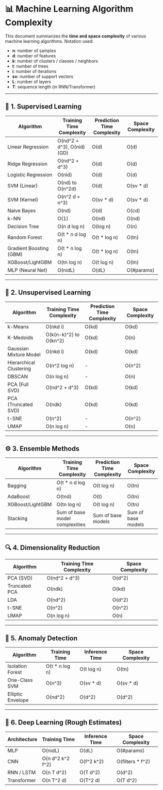 
# 📊 Machine Learning Algorithm Complexity

This document summarizes the **time and space complexity** of various machine learning algorithms. Notation used:
- **n**: number of samples
- **d**: number of features
- **k**: number of clusters / classes / neighbors
- **t**: number of trees
- **i**: number of iterations
- **sv**: number of support vectors
- **L**: number of layers
- **T**: sequence length (in RNN/Transformer)

---

## 🧠 1. Supervised Learning

| Algorithm                    | Training Time Complexity            | Prediction Time Complexity       | Space Complexity           |
|-----------------------------|-------------------------------------|----------------------------------|-----------------------------|
| Linear Regression           | O(nd^2 + d^3), O(nid) (GD)          | O(d)                             | O(d)                        |
| Ridge Regression            | O(nd^2 + d^3)                       | O(d)                             | O(d)                        |
| Logistic Regression         | O(nid)                              | O(d)                             | O(d)                        |
| SVM (Linear)                | O(nd) to O(n^2d)                    | O(d)                             | O(sv * d)                   |
| SVM (Kernel)                | O(n^2 d + n^3)                      | O(sv * d)                        | O(sv * d)                   |
| Naive Bayes                | O(nd)                               | O(d)                             | O(cd)                       |
| k-NN                        | O(1)                                | O(nd)                            | O(nd)                       |
| Decision Tree               | O(n d log n)                        | O(log n)                         | O(n)                        |
| Random Forest               | O(t * n d log n)                    | O(t * log n)                     | O(tn)                       |
| Gradient Boosting (GBM)     | O(t * n log n)                      | O(t * log n)                     | O(tn)                       |
| XGBoost/LightGBM            | O(tn log n)                         | O(t log n)                       | O(tn)                       |
| MLP (Neural Net)            | O(nidL)                             | O(dL)                            | O(#params)                  |

---

## 🎲 2. Unsupervised Learning

| Algorithm                    | Training Time Complexity         | Prediction Time Complexity     | Space Complexity           |
|-----------------------------|----------------------------------|--------------------------------|-----------------------------|
| k-Means                     | O(nkd i)                         | O(kd)                          | O(kd)                       |
| K-Medoids                   | O(k(n-k)^2) to O(kn^2)           | O(kd)                          | O(n)                        |
| Gaussian Mixture Model      | O(nkd i)                         | O(kd)                          | O(kd)                       |
| Hierarchical Clustering     | O(n^2 log n)                     | -                              | O(n^2)                      |
| DBSCAN                      | O(n log n)                       | -                              | O(n)                        |
| PCA (Full SVD)              | O(nd^2 + d^3)                    | O(kd)                          | O(kd)                       |
| PCA (Truncated SVD)         | O(ndk)                           | O(kd)                          | O(kd)                       |
| t-SNE                       | O(n^2)                           | -                              | O(n^2)                      |
| UMAP                        | O(n log n)                       | -                              | O(n)                        |

---

## ⚙️ 3. Ensemble Methods

| Algorithm           | Training Time Complexity            | Prediction Time Complexity | Space Complexity           |
|--------------------|-------------------------------------|----------------------------|-----------------------------|
| Bagging            | O(t * n d log n)                    | O(t log n)                 | O(tn)                       |
| AdaBoost           | O(tnd)                              | O(t)                       | O(tn)                       |
| XGBoost/LightGBM   | O(tn log n)                         | O(t log n)                 | O(tn)                       |
| Stacking           | Sum of base model complexities      | Sum of base models         | Sum of base models          |

---

## 🔍 4. Dimensionality Reduction

| Algorithm          | Training Time Complexity         | Space Complexity           |
|-------------------|----------------------------------|-----------------------------|
| PCA (SVD)          | O(nd^2 + d^3)                    | O(d^2)                      |
| Truncated PCA      | O(ndk)                           | O(kd)                       |
| LDA                | O(nd^2)                          | O(d^2)                      |
| t-SNE              | O(n^2)                           | O(n^2)                      |
| UMAP               | O(n log n)                       | O(n)                        |

---

## 🧪 5. Anomaly Detection

| Algorithm            | Training Time                  | Inference Time            | Space Complexity           |
|---------------------|-------------------------------|---------------------------|-----------------------------|
| Isolation Forest     | O(t * n log n)                | O(t log n)                | O(tn)                       |
| One-Class SVM        | O(n^3)                        | O(sv * d)                 | O(sv * d)                   |
| Elliptic Envelope    | O(nd^2)                       | O(d^2)                    | O(d^2)                      |

---

## 🔮 6. Deep Learning (Rough Estimates)

| Architecture      | Training Time                     | Inference Time           | Space Complexity           |
|------------------|------------------------------------|---------------------------|-----------------------------|
| MLP               | O(nidL)                           | O(dL)                    | O(#params)                  |
| CNN               | O(n d^2 k^2 f^2)                  | O(f^2 k^2)               | O(filters * f^2)            |
| RNN / LSTM        | O(n T d^2)                        | O(T d^2)                 | O(d^2)                      |
| Transformer       | O(n T^2 d)                        | O(T^2 d)                 | O(T d^2)                    |
